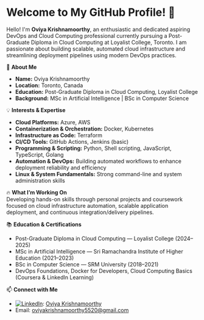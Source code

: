 # Welcome to My GitHub Profile! 👋

Hello! I'm **Oviya Krishnamoorthy**, an enthusiastic and dedicated aspiring DevOps and Cloud Computing professional currently pursuing a Post-Graduate Diploma in Cloud Computing at Loyalist College, Toronto. I am passionate about building scalable, automated cloud infrastructure and streamlining deployment pipelines using modern DevOps practices.

🌟 **About Me**  
- **Name:** Oviya Krishnamoorthy  
- **Location:** Toronto, Canada  
- **Education:** Post-Graduate Diploma in Cloud Computing, Loyalist College  
- **Background:** MSc in Artificial Intelligence | BSc in Computer Science  

💡 **Interests & Expertise**  
- **Cloud Platforms:** Azure, AWS  
- **Containerization & Orchestration:** Docker, Kubernetes  
- **Infrastructure as Code:** Terraform  
- **CI/CD Tools:** GitHub Actions, Jenkins (basic)  
- **Programming & Scripting:** Python, Shell scripting, JavaScript, TypeScript, Golang  
- **Automation & DevOps:** Building automated workflows to enhance deployment reliability and efficiency  
- **Linux & System Fundamentals:** Strong command-line and system administration skills  

🔥 **What I’m Working On**  
Developing hands-on skills through personal projects and coursework focused on cloud infrastructure automation, scalable application deployment, and continuous integration/delivery pipelines.

📚 **Education & Certifications**  
- Post-Graduate Diploma in Cloud Computing — Loyalist College (2024–2025)  
- MSc in Artificial Intelligence — Sri Ramachandra Institute of Higher Education (2021–2023)  
- BSc in Computer Science — SRM University (2018–2021)  
- DevOps Foundations, Docker for Developers, Cloud Computing Basics (Coursera & LinkedIn Learning)

📫 **Connect with Me**  
- [![LinkedIn](https://img.shields.io/badge/LinkedIn-blue?logo=linkedin&style=for-the-badge)](https://www.linkedin.com/in/oviya-krishnamoorthy-31a53824a/): [Oviya Krishnamoorthy](https://www.linkedin.com/in/oviya-krishnamoorthy-31a53824a/)
- Email: oviyakrishnamoorthy5520@gmail.com  
